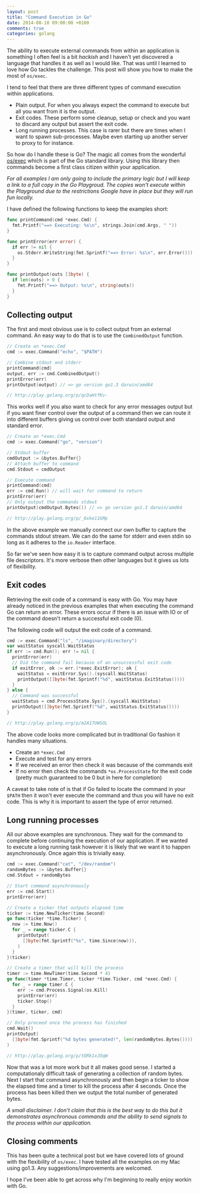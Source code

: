 ```yaml
---
layout: post
title: "Command Execution in Go"
date: 2014-08-18 09:00:00 +0100
comments: true
categories: golang
---
```


The ability to execute external commands from within an application is something I often feel is a bit *hackish* and I haven't yet discovered a language that handles it as well as I would like. That was until I learned to love how Go tackles the challenge. This post will show you how to make the most of `os/exec`.

<!-- more -->

I tend to feel that there are three different types of command execution within applications.

- Plain output. For when you always expect the command to execute but all you want from it is the output.
- Exit codes. These perform some cleanup, setup or check and you want to discard any output but assert the exit code.
- Long running processes. This case is rarer but there are times when I want to spawn sub-processes. Maybe even starting up another server to proxy to for instance.

So how do I handle these is Go? The magic all comes from the wonderful [os/exec][1] which is part of the Go standard library. Using this library then commands become a first class citizen within your application.

*For all examples I am only going to include the primary logic but I will keep a link to a full copy in the Go Playgroud. The copies won't execute within the Playground due to the restrictions Google have in place but they will run fun locally.*

I have defined the following functions to keep the examples short:

```go
func printCommand(cmd *exec.Cmd) {
  fmt.Printf("==> Executing: %s\n", strings.Join(cmd.Args, " "))
}

func printError(err error) {
  if err != nil {
    os.Stderr.WriteString(fmt.Sprintf("==> Error: %s\n", err.Error()))
  }
}

func printOutput(outs []byte) {
  if len(outs) > 0 {
    fmt.Printf("==> Output: %s\n", string(outs))
  }
}
```

## Collecting output

The first and most obvious use is to collect output from an external command. An easy way to do that is to use the `CombinedOutput` function.

```go combined_output.go
// Create an *exec.Cmd
cmd := exec.Command("echo", "$PATH")

// Combine stdout and stderr
printCommand(cmd)
output, err := cmd.CombinedOutput()
printError(err)
printOutput(output) // => go version go1.3 darwin/amd64

// http://play.golang.org/p/qcDaHtfKv-
```

This works well if you also want to check for any error messages output but if you want finer control over the output of a command then we can route it into different buffers giving us control over both standard output and standard error.

```go individual_buffers.go
// Create an *exec.Cmd
cmd := exec.Command("go", "version")

// Stdout buffer
cmdOutput := &bytes.Buffer{}
// Attach buffer to command
cmd.Stdout = cmdOutput

// Execute command
printCommand(cmd)
err := cmd.Run() // will wait for command to return
printError(err)
// Only output the commands stdout
printOutput(cmdOutput.Bytes()) // => go version go1.3 darwin/amd64

// http://play.golang.org/p/_6xke11GMp
```

In the above example we manually connect our own buffer to capture the commands stdout stream. We can do the same for stderr and even stdin so long as it adheres to the `io.Reader` interface.

So far we've seen how easy it is to capture command output across multiple file descriptors. It's more verbose then other languages but it gives us lots of flexibility.

## Exit codes

Retrieving the exit code of a command is easy with Go. You may have already noticed in the previous examples that when executing the command Go can return an error. These errors occur if there is an issue with IO or of the command doesn't return a successful exit code (0).

The following code will output the exit code of a command.

```go exit_code.go
cmd := exec.Command("ls", "/imaginary/directory")
var waitStatus syscall.WaitStatus
if err := cmd.Run(); err != nil {
  printError(err)
  // Did the command fail because of an unsuccessful exit code
  if exitError, ok := err.(*exec.ExitError); ok {
    waitStatus = exitError.Sys().(syscall.WaitStatus)
    printOutput([]byte(fmt.Sprintf("%d", waitStatus.ExitStatus())))
  }
} else {
  // Command was successful
  waitStatus = cmd.ProcessState.Sys().(syscall.WaitStatus)
  printOutput([]byte(fmt.Sprintf("%d", waitStatus.ExitStatus())))
}

// http://play.golang.org/p/m2A17UWSOL
```
The above code looks more complicated but in traditional Go fashion it handles many situations.

- Create an `*exec.Cmd`
- Execute and test for any errors
- If we received an error then check it was because of the commands exit
- If no error then check the commands `*os.ProcessState` for the exit code (pretty much guaranteed to be 0 but in here for completion)

A caveat to take note of is that if Go failed to locate the command in your `$PATH` then it won't ever execute the command and thus you will have no exit code. This is why it is important to assert the type of error returned.

## Long running processes

All our above examples are synchronous. They wait for the command to complete before continuing the execution of our application. If we wanted to execute a long running task however it is likely that we want it to happen asynchronously. Once again this is trivially easy.

```go long_running.go
cmd := exec.Command("cat", "/dev/random")
randomBytes := &bytes.Buffer{}
cmd.Stdout = randomBytes

// Start command asynchronously
err := cmd.Start()
printError(err)

// Create a ticker that outputs elapsed time
ticker := time.NewTicker(time.Second)
go func(ticker *time.Ticker) {
  now := time.Now()
  for _ = range ticker.C {
    printOutput(
      []byte(fmt.Sprintf("%s", time.Since(now))),
    )
  }
}(ticker)

// Create a timer that will kill the process
timer := time.NewTimer(time.Second * 4)
go func(timer *time.Timer, ticker *time.Ticker, cmd *exec.Cmd) {
  for _ = range timer.C {
    err := cmd.Process.Signal(os.Kill)
    printError(err)
    ticker.Stop()
  }
}(timer, ticker, cmd)

// Only proceed once the process has finished
cmd.Wait()
printOutput(
  []byte(fmt.Sprintf("%d bytes generated!", len(randomBytes.Bytes()))),
)

// http://play.golang.org/p/tQRk1xJOqW
```

Now that was a lot more work but it all makes good sense. I started a computationaly difficult task of generating a collection of random bytes. Next I start that command asynchronously and then begin a ticker to show the elapsed time and a timer to kill the process after 4 seconds. Once the process has been killed then we output the total number of generated bytes.

*A small disclaimer. I don't claim that this is the best way to do this but it demonstrates asynchronous commands and the ability to send signals to the process within our application.*

## Closing comments

This has been quite a technical post but we have covered lots of ground with the flexibility of `os/exec`. I have tested all the examples on my Mac using go1.3. Any suggestions/improvements are welcomed.

I hope I've been able to get across why I'm beginning to really enjoy workin with Go.

[1]: http://godoc.org/os/exec "GoDoc: os/exec"
